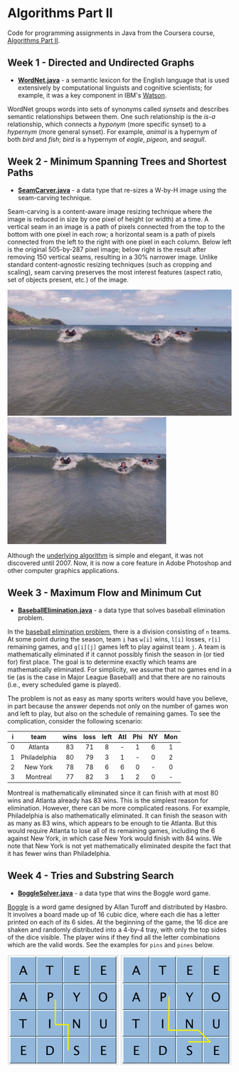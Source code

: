 Algorithms Part II
=====================

Code for programming assignments in Java from the Coursera course, [Algorithms Part II](https://www.coursera.org/learn/algorithms-part2).

Week 1 - Directed and Undirected Graphs
--------------------------------
 - [**WordNet.java**](src/main/java/assignment1/WordNet.java) - a semantic lexicon for the English language that is used extensively by computational linguists 
 and cognitive scientists; for example, it was a key component in IBM's [Watson](http://en.wikipedia.org/wiki/Watson_(computer)). 
 
 WordNet groups words into sets of synonyms called *synsets* and describes semantic relationships between them. 
 One such relationship is the *is-a* relationship, which connects a *hyponym* (more specific synset) to a *hypernym* (more general synset). 
 For example, *animal* is a hypernym of both *bird* and *fish*; *bird* is a hypernym of *eagle*, *pigeon*, and *seagull*.

Week 2 - Minimum Spanning Trees and Shortest Paths
--------------------------------
 - [**SeamCarver.java**](src/main/java/assignment2/SeamCarver.java) - a data type that re-sizes a W-by-H image using the seam-carving technique. 
 
 Seam-carving is a content-aware image resizing technique where the image is reduced in size by one pixel of height (or width) at a time. 
 A vertical seam in an image is a path of pixels connected from the top to the bottom with one pixel in each row; a horizontal seam is a path of pixels connected 
 from the left to the right with one pixel in each column. Below left is the original 505-by-287 pixel image; below right is the result after removing 150 vertical seams, 
 resulting in a 30% narrower image. Unlike standard content-agnostic resizing techniques (such as cropping and scaling), seam carving preserves the most interest 
 features (aspect ratio, set of objects present, etc.) of the image.
 
 ![Original image][1]     ![Seam carved image][2] 
 
 [1]: src/main/resources/assignment2/HJoceanSmall.png (Original image)
 [2]: src/main/resources/assignment2/HJoceanSmallShrunk.png (Seam carved image)
 
 Although the [underlying algorithm](https://www.youtube.com/watch?v=6NcIJXTlugc) is simple and elegant, it was not discovered until 2007. Now, it is now a core feature in Adobe Photoshop and other computer graphics applications.
 
 Week 3 - Maximum Flow and Minimum Cut
 --------------------------------
  - [**BaseballElimination.java**](src/main/java/assignment3/BaseballElimination.java) - a data type that solves baseball elimination problem. 
  
  In the [baseball elimination problem](https://en.wikipedia.org/wiki/Maximum_flow_problem#Baseball_elimination), there is a division consisting of `n` teams. 
  At some point during the season, team `i` has `w[i]` wins, 
  `l[i]` losses, `r[i]` remaining games, and `g[i][j]` games left to play against team `j`. A team is mathematically eliminated if it cannot 
  possibly finish the season in (or tied for) first place. The goal is to determine exactly which teams are mathematically eliminated. 
  For simplicity, we assume that no games end in a tie (as is the case in Major League Baseball) and that there are no rainouts (i.e., 
  every scheduled game is played).
  
  The problem is not as easy as many sports writers would have you believe, in part because the answer depends not only on the number 
  of games won and left to play, but also on the schedule of remaining games. To see the complication, consider the following scenario:
  
  | i |  team        | wins | loss | left | Atl | Phi | NY | Mon |
  |:---:| :---:    |:---:|:---:|:---:|:---:|:---:|:---:|:---:|
  | 0 | Atlanta      | 83   | 71   | 8    | -   | 1   | 6  | 1   |
  | 1 | Philadelphia | 80   | 79   | 3    | 1   | -   | 0  | 2   |
  | 2 | New York     | 78   | 78   | 6    | 6   | 0   | -  | 0   |
  | 3 | Montreal     | 77   | 82   | 3    | 1   | 2   | 0  | -   |
  
  Montreal is mathematically eliminated since it can finish with at most 80 wins and Atlanta already has 83 wins. 
  This is the simplest reason for elimination. However, there can be more complicated reasons. For example, Philadelphia 
  is also mathematically eliminated. It can finish the season with as many as 83 wins, which appears to be enough to tie 
  Atlanta. But this would require Atlanta to lose all of its remaining games, including the 6 against New York, in which 
  case New York would finish with 84 wins. We note that New York is not yet mathematically eliminated despite the fact that 
  it has fewer wins than Philadelphia.
  
Week 4 - Tries and Substring Search
--------------------------------
- [**BoggleSolver.java**](src/main/java/assignment4/BoggleSolver.java) - a data type that wins the Boggle word game. 
    
 [Boggle](https://en.wikipedia.org/wiki/Boggle) is a word game designed by Allan Turoff and distributed by Hasbro. 
 It involves a board made up of 16 cubic dice, where each die has a letter printed on each of its 6 sides. 
 At the beginning of the game, the 16 dice are shaken and randomly distributed into a 4-by-4 tray, with only the top 
 sides of the dice visible. The player wins if they find all the letter combinations which are the valid words. 
 See the examples for `pins` and `pines` below.
 
 ![pins][3]     ![pines][4] 
  
  [3]: src/main/resources/assignment4/pins.png ("pins")
  [4]: src/main/resources/assignment4/pines.png ("pines")
  